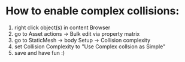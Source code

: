 # How to enable complex collisions:
1. right click object(s) in content Browser
2. go to Asset actions -> Bulk edit via property matrix
3. go to StaticMesh -> body Setup -> Collision complexity
4. set Collision Complexity to "Use Complex collsion as Simple"
5. save and have fun :)
